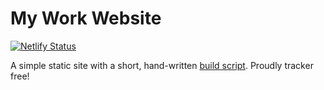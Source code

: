 # My Work Website

[![Netlify Status](https://api.netlify.com/api/v1/badges/1aa5b9fd-3a43-4df3-a662-c988410f1231/deploy-status)](https://app.netlify.com/sites/danhalliday/deploys)

A simple static site with a short, hand-written [build script](./build.js). Proudly tracker free!
